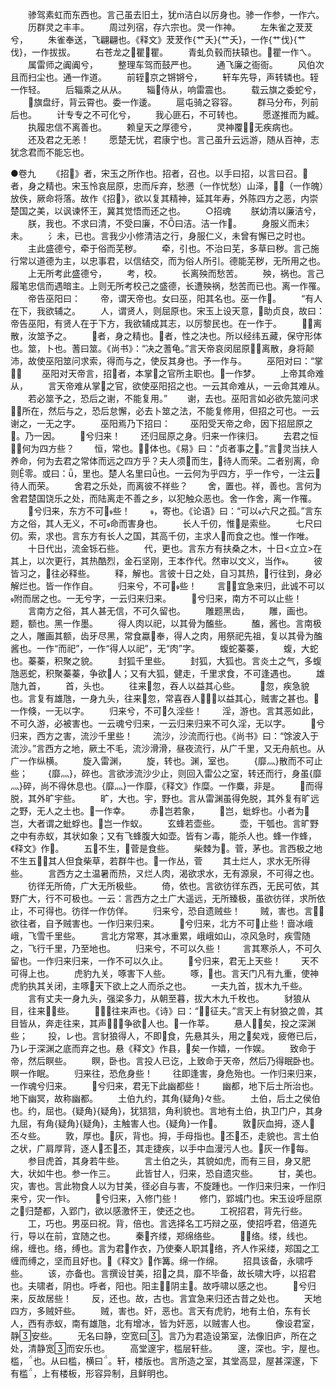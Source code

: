 <!-- { "loadSidebar": true } -->
　　骖驾素虹而东西也。言己虽去旧土，犹洁白以厉身也。骖一作参，一作六。
　　历群灵之丰丰。
　　周过列宿，存六宗也。灵一作神。
　　左朱雀之茇茇兮，
　　朱雀奉送，飞翩翩也。《释文》茇茇作{艹夭}{艹夭}，一作{艹伐}{艹伐}，一作拔拔。
　　右苍龙之瞿瞿。
　　青虬负毂而扶辕也。瞿一作ㄟ。
　　属雷师之阗阗兮，
　　整理车驾而鼓严也。
　　通飞廉之衙衙。
　　风伯次且而扫尘也。通一作道。
　　前轾京之锵锵兮，
　　轩车先导，声转辚也。轾一作轻。
　　后辎乘之从从。
　　辎侍从，响雷震也。
　　载云旗之委蛇兮，
　　旗盘纡，背云霄也。委一作逶。
　　扈屯骑之容容。
　　群马分布，列前后也。
　　计专专之不可化兮，
　　我心匪石，不可转也。
　　愿遂推而为臧。
　　执履忠信不离善也。
　　赖皇天之厚德兮，
　　灵神覆，无疾病也。
　　还及君之无恙！
　　愿楚无忧，君康宁也。言己虽升云远游，随从百神，志犹念君而不能忘也。


●卷九
　　《招》者，宋玉之所作也。招者，召也。以手曰招，以言曰召。者，身之精也。宋玉怜哀屈原，忠而斥弃，愁懑（一作忧愁）山泽，（一作魄）放佚，厥命将落。故作《招》，欲以复其精神，延其年寿，外陈四方之恶，内崇楚国之美，以讽谏怀王，冀其觉悟而还之也。
　　○招魂
　　朕幼清以廉洁兮，
　　朕，我也。不求曰清，不受曰廉，不曰洁。洁一作。
　　身服义而未氵未。
　　氵未，已也。言我少小修清洁之行，身服仁义，未曾有懈已之时也。
　　主此盛德兮，牵于俗而芜秽。
　　牵，引也。不治曰芜，多草曰秽。言己施行常以道德为主，以忠事君，以信结交，而为俗人所引。德能芜秽，无所用之也。
　　上无所考此盛德兮，
　　考，校。
　　长离殃而愁苦。
　　殃，祸也。言己履笔忠信而遇暗主。上则无所考校己之盛德，长遭殃祸，愁苦而已也。离一作罹。
　　帝告巫阳曰：
　　帝，谓天帝也。女曰巫，阳其名也。巫一作。
　　“有人在下，我欲辅之。
　　人，谓贤人，则屈原也。宋玉上设天意，助贞良，故曰：帝告巫阳，有贤人在于下方，我欲辅成其志，以厉黎民也。在一作于。
　　离散，汝筮予之。
　　者，身之精也。者，性之决也。所以经纬五藏，保守形体也。筮，卜也。蓍曰筮。《尚书》：“决之蓍龟。”言天帝哀闵屈原离散，身将颠沛，故使巫阳筮问求索，得而与之，使反其身也。予一作与。
　　巫阳对曰：“掌，
　　巫阳对天帝言，招者，本掌之官所主职也。一作梦。
　　上帝其命难从，
　　言天帝难从掌之官，欲使巫阳招之也。一云其命难从，一云命其难从。
　　若必筮予之，恐后之谢，不能复用。”
　　谢，去也。巫阳言如必欲先筮问求所在，然后与之，恐后怠懈，必去卜筮之法，不能复修用，但招之可也。一云谢之，一无之字。
　　巫阳焉乃下招曰：
　　巫阳受天帝之命，因下招屈原之。乃一因。
　　兮归来！
　　还归屈原之身。归来一作徕归。
　　去君之恒，何为四方些？
　　恒，常也。，体也。《易》曰：“贞者事之。”言灵当扶人养命，何为去君之常体而远之四方乎？夫人须而生，待人而荣。二者别离，命则零。或曰：，里也。楚人名里曰也。一云何为乎四方，乎一作兮，一注云待人而荣。
　　舍君之乐处，而离彼不祥些？
　　舍，置也。祥，善也。言何为舍君楚国饶乐之处，而陆离走不善之乡，以犯触众恶也。舍一作舍，离一作罹。
　　兮归来，东方不可些！
　　，寄也。《论语》曰：“可以六尺之孤。”言东方之俗，其人无义，不可命而害身也。
　　长人千仞，惟是索些。
　　七尺曰仞。索，求也。言东方有长人之国，其高千仞，主求人而食之也。惟一作唯。
　　十日代出，流金铄石些。
　　代，更也。言东方有扶桑之木，十日<立立>在其上，以次更行，其热酷烈，金石坚刚，王本作代。然审以文义，当作。
　　彼皆习之，往必释些。
　　释，解也。言彼十日之处，自习其热，行往到，身必解烂也。皆一作作自。
　　归来兮，不可些！
　　言宜急来归，此诚不可以附而居之也。一无兮字，一云归来归来。
　　兮归来，南方不可以止些！
　　言南方之俗，其人甚无信，不可久留也。
　　雕题黑齿，
　　雕，画也。题，额也。黑一作墨。
　　得人肉以祀，以其骨为醢些。
　　醢，酱也。言南极之人，雕画其额，齿牙尽黑，常食蠃奉，得人之肉，用祭祀先祖，复以其骨为醢酱也。一作“而祀”，一作“得人以祀”，无“肉”字。
　　蝮蛇蓁蓁，
　　蝮，大蛇也。蓁蓁，积聚之貌。
　　封狐千里些。
　　封狐，大狐也。言炎土之气，多蝮虺恶蛇，积聚蓁蓁，争欲人；又有大狐，健走，千里求食，不可逢遇也。
　　雄虺九首，
　　首，头也。
　　往来忽，吞人以益其心些。
　　忽，疾急貌也。言复有雄虺，一身九头，往来忽，常喜吞人，以益其心，贼害之甚也。一作倏，一无以字。
　　归来兮，不可久淫些！
　　淫，游也。言其恶如此，不可久游，必被害也。一云魂兮归来，一云归来归来不可久淫，无以字。
　　兮归来，西方之害，流沙千里些！
　　流沙，沙流而行也。《尚书》曰：“馀波入于流沙。”言西方之地，厥土不毛，流沙滑滑，昼夜流行，从广千里，又无舟航也。从广一作纵横。
　　旋入雷渊，
　　旋，转也。渊，室也。
　　{靡灬}散而不可止些；
　　{靡灬}，碎也。言欲涉流沙少止，则回入雷公之室，转还而行，身虽{靡灬}碎，尚不得休息也。{靡灬}一作靡，《释文》作糜。一作麋，非是。
　　而得脱，其外旷宇些。
　　旷，大也。宇，野也。言从雷渊虽得免脱，其外复有旷远之野，无人之土也。一作幸。
　　赤岂若象，
　　岂，蚍蜉也。小者为岂，大者谓之蚍蜉也。岂一作蚁。
　　玄蜂若壶些。
　　壶，干瓠也。言旷野之中有赤蚁，其状如象；又有飞蜂腹大如壶。皆有ン毒，能杀人也。蜂一作蜂，《释文》作。
　　五不生，菅是食些。
　　柴棘为。菅，茅也。言西极之地不生五，其人但食柴草，若群牛也。一作丛，菅
　　其土烂人，求水无所得些。
　　言西方之土温暑而热，ㄡ烂人肉，渴欲求水，无有源泉，不可得之也。
　　彷徉无所倚，广大无所极些。
　　倚，依也。言欲彷徉东西，无民可依，其野广大，行不可极也。一云：言西方之土广大遥远，无所臻极，虽欲彷徉，求所依止，不可得也。彷徉一作仿佯。
　　归来兮，恐自遗贼些！
　　贼，害也。言欲往者，自予贼害也。一作归来归来。
　　兮归来，北方不可止些！啬冰峨峨，飞雪千里些。
　　言北方常寒，其冰重累，峨峨如山，凉风急时，疾雪随之，飞行千里，乃至地也。
　　归来兮，不可以久些！
　　言其寒杀人，不可久留也。一作归来归来，一作不可以久止。
　　兮归来，君无上天些！
　　天不可得上也。
　　虎豹九关，啄害下人些。
　　啄，也。言天门凡有九重，使神虎豹执其关闭，主啄天下欲上之人而杀之也。
　　一夫九首，拔木九千些。
　　言有丈夫一身九头，强梁多力，从朝至暮，拔大木九千枚也。
　　豺狼从目，往来些。
　　，往来声也。《诗》曰：“征夫。”言天上有豺狼之兽，其目皆从，奔走往来，其声，争欲人也。一作莘。
　　悬人矣，投之深渊些；
　　投，レ也。言豺狼得人，不即食，先悬其头，用之矣戏，疲倦已后，乃レ于深渊之底而弃之也。悬《释文》作县，矣一作嬉，一作娱。
　　致命于帝，然后瞑些。
　　瞑，卧也。言投人已讫，上致命于天帝，然后乃得眠卧也。瞑一作眠。
　　归来往，恐危身些！
　　往即逢害，身危殆也。一作归来归来，一作魂兮归来。
　　兮归来，君无下此幽都些！
　　幽都，地下后土所治也。地下幽冥，故称幽都。
　　土伯九约，其角{疑角}々些。
　　土伯，后土之侯伯也。约，屈也。{疑角}{疑角}，犹狺狺，角利貌也。言地有土伯，执卫门户，其身九屈，有角{疑角}{疑角}，主触害人也。{疑角}一作。
　　敦灰血拇，逐人丕々些。
　　敦，厚也。灰，背也。拇，手母指也。丕丕，走貌也。言土伯之状，广肩厚背，逐人丕丕，其走捷疾，以手中血漫污人也。灰一作每。
　　参目虎首，其身若牛些。
　　言土伯之头，其貌如虎，而有三目，身又肥大，状如牛也。参一作三。
　　此皆甘人，归来，恐自遗灾些。
　　甘，美也。灾，害也。言此物食人以为甘美，径必自与害，不旋踵也。一作归来归来，一作归来兮，灾一作。
　　兮归来，入修门些！
　　修门，郢城门也。宋玉设呼屈原之归楚都，入郢门，欲以感激怀王，使还之也。
　　工祝招君，背先行些。
　　工，巧也。男巫曰祝。背，倍也。言选择名工巧辩之巫，使招呼君，倍道先行，导以在前，宜随之也。
　　秦齐缕，郑绵络些。
　　，络。缕，线也。绵，缠也。络，缚也。言为君作衣，乃使秦人职其络，齐人作采缕，郑国之工缠而缚之，坚而且好也。《释文》作篝。绵一作绵。
　　招具该备，永啸呼些。
　　该，亦备也。言撰设甘美，招之具，靡不毕备，故长啸大呼，以招君也。夫啸者，阴也。呼者，阳也。阳主，阴主。故呼啸以感之也。
　　兮归来，反故居些！
　　反，还也。故，古也。言宜急来归还古昔之处也。
　　天地四方，多贼奸些。
　　贼，害也。奸，恶也。言天有虎豹，地有土伯，东有长人，西有赤蚁，南有雄虺，北有增冰，皆为奸恶，以贼害人也。
　　像设君室，静安些。
　　无名曰静，空宽曰。言乃为君造设第室，法像旧庐，所在之处，清静宽而安乐也。
　　高堂邃宇，槛层轩些。
　　邃，深也。宇，屋也。槛，也。从曰槛，横曰。轩，楼版也。言所造之室，其堂高显，屋甚深邃，下有槛，上有楼板，形容异制，且鲜明也。
